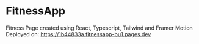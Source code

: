 # FitnessApp
Fitness Page created using React, Typescript, Tailwind and Framer Motion<br>
Deployed on: https://1b44833a.fitnessapp-bu1.pages.dev
